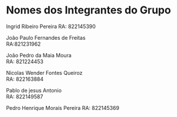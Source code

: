 # Nomes dos Integrantes do Grupo

Ingrid Ribeiro Pereira
RA: 822145390

João Paulo Fernandes de Freitas    
RA:821231962

João Pedro da Maia Moura              
RA: 821224453

Nicolas Wender Fontes Queiroz       
RA: 822163884

Pablo de jesus Antonio                      
RA: 822149587

Pedro Henrique Morais Pereira 
RA: 822145369
